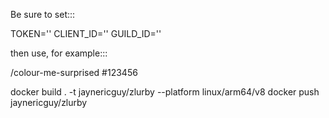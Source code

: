 Be sure to set:::

TOKEN=''
CLIENT_ID=''
GUILD_ID=''

then use, for example:::

/colour-me-surprised #123456

docker build . -t jaynericguy/zlurby --platform linux/arm64/v8
docker push jaynericguy/zlurby